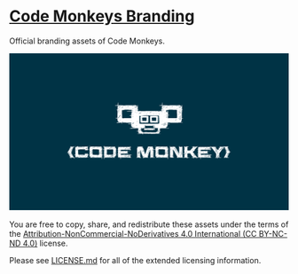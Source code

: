 # [Code Monkeys Branding](https://github.com/CodeMonkeys-Community/branding)
Official branding assets of Code Monkeys.

![Banner Large](banner_large.png)

You are free to copy, share, and redistribute these assets under the terms of the [Attribution-NonCommercial-NoDerivatives 4.0 International (CC BY-NC-ND 4.0)](https://creativecommons.org/licenses/by-nc-nd/4.0/) license.

Please see [LICENSE.md](LICENSE.md) for all of the extended licensing information.
